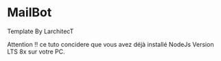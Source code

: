 # MailBot
Template By LarchitecT

Attention !! ce tuto concidere que vous avez déjà installé NodeJs Version LTS 8x sur votre PC.
